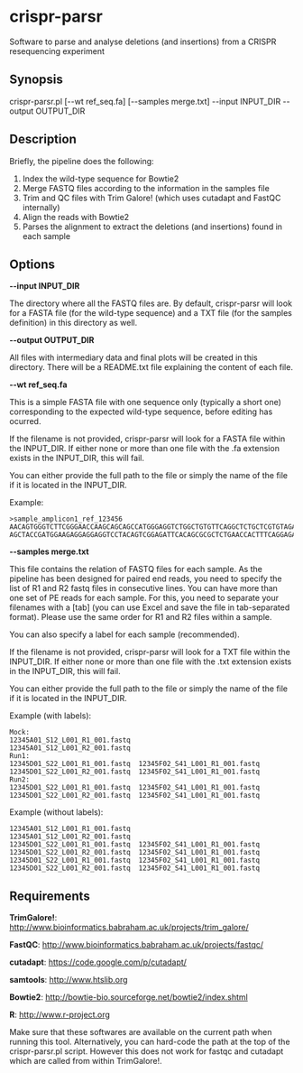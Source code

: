 # crispr-parsr
Software to parse and analyse deletions (and insertions) from a CRISPR resequencing experiment

## Synopsis

crispr-parsr.pl [--wt ref_seq.fa] [--samples merge.txt] --input INPUT_DIR --output OUTPUT_DIR

## Description

Briefly, the pipeline does the following:

1. Index the wild-type sequence for Bowtie2
2. Merge FASTQ files according to the information in the samples file
3. Trim and QC files with Trim Galore! (which uses cutadapt and FastQC internally)
4. Align the reads with Bowtie2
5. Parses the alignment to extract the deletions (and insertions) found in each sample

## Options

**--input INPUT_DIR**

The directory where all the FASTQ files are. By default, crispr-parsr will look for a FASTA file
(for the wild-type sequence) and a TXT file (for the samples definition) in this directory as well.

**--output OUTPUT_DIR**

All files with intermediary data and final plots will be created in this directory. There will be a
README.txt file explaining the content of each file.

**--wt ref_seq.fa**

This is a simple FASTA file with one sequence only (typically a short one) corresponding to the expected
wild-type sequence, before editing has ocurred.

If the filename is not provided, crispr-parsr will look for a FASTA file within the INPUT_DIR. If either
none or more than one file with the .fa extension exists in the INPUT_DIR, this will fail.

You can either provide the full path to the file or simply the name of the file if it is located
in the INPUT_DIR.

Example:
```
>sample_amplicon1_ref_123456
AACAGTGGGTCTTCGGGAACCAAGCAGCAGCCATGGGAGGTCTGGCTGTGTTCAGGCTCTGCTCGTGTAGATTCACAGCGCGCTCTGAACCCCCGCTG
AGCTACCGATGGAAGAGGAGGAGGTCCTACAGTCGGAGATTCACAGCGCGCTCTGAACCACTTTCAGGAGACTCGACTATTATGACTTATACGCGATA
```

**--samples merge.txt**

This file contains the relation of FASTQ files for each sample. As the pipeline has been designed for
paired end reads, you need to specify the list of R1 and R2 fastq files in consecutive lines. You can
have more than one set of PE reads for each sample. For this, you need to separate your filenames with
a [tab] (you can use Excel and save the file in tab-separated format). Please use the same order for
R1 and R2 files within a sample.

You can also specify a label for each sample (recommended).

If the filename is not provided, crispr-parsr will look for a TXT file within the INPUT_DIR. If either
none or more than one file with the .txt extension exists in the INPUT_DIR, this will fail.

You can either provide the full path to the file or simply the name of the file if it is located
in the INPUT_DIR.

Example (with labels):
```
Mock:
12345A01_S12_L001_R1_001.fastq
12345A01_S12_L001_R2_001.fastq
Run1:
12345D01_S22_L001_R1_001.fastq  12345F02_S41_L001_R1_001.fastq
12345D01_S22_L001_R2_001.fastq  12345F02_S41_L001_R1_001.fastq
Run2:
12345D01_S22_L001_R1_001.fastq  12345F02_S41_L001_R1_001.fastq
12345D01_S22_L001_R2_001.fastq  12345F02_S41_L001_R1_001.fastq
```

Example (without labels):
```
12345A01_S12_L001_R1_001.fastq
12345A01_S12_L001_R2_001.fastq
12345D01_S22_L001_R1_001.fastq  12345F02_S41_L001_R1_001.fastq
12345D01_S22_L001_R2_001.fastq  12345F02_S41_L001_R1_001.fastq
12345D01_S22_L001_R1_001.fastq  12345F02_S41_L001_R1_001.fastq
12345D01_S22_L001_R2_001.fastq  12345F02_S41_L001_R1_001.fastq
```

## Requirements

**TrimGalore!**: http://www.bioinformatics.babraham.ac.uk/projects/trim_galore/

**FastQC**: http://www.bioinformatics.babraham.ac.uk/projects/fastqc/

**cutadapt**: https://code.google.com/p/cutadapt/

**samtools**: http://www.htslib.org

**Bowtie2**: http://bowtie-bio.sourceforge.net/bowtie2/index.shtml

**R**: http://www.r-project.org

Make sure that these softwares are available on the current path when running this tool.
Alternatively, you can hard-code the path at the top of the crispr-parsr.pl script. However
this does not work for fastqc and cutadapt which are called from within TrimGalore!.
